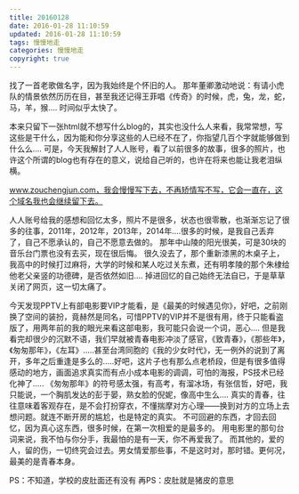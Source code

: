 ```yaml
---
title: 20160128
date: 2016-01-28 11:10:59
updated: 2016-01-28 11:10:59
tags: 慢慢地走
categories: 慢慢地走
copyright: true
---
```



找了一首老歌做名字，因为我始终是个怀旧的人。
那年董卿激动地说：有请小虎队的情景依然历历在目，甚至我还记得王菲唱《传奇》的时候，虎，兔，龙，蛇，马，羊，猴….
时间似乎太快了。
<!-- more -->

本来只留下一张html就不想写什么blog的，其实也没什么人来看，我常常想，写这些是干什么，因为能和你分享这些的人已经不在了，你指望几百个字就能够做到什么么….
可是，今天我解封了人人账号，看了以前很多的故事，很多的照片，也许这个所谓的blog也有存在的意义，说给自己听的，也许在将来也能让我老泪纵横。

www.zouchengjun.com，我会慢慢写下去，不再矫情写不写，它会一直在，这个域名我也会继续留下去。

人人账号给我的感想和回忆太多，照片不是很多，状态也很零散，也渐渐忘记了很多的往事，2011年，2012年，2013年，2014年….很多的时候，是我自己丢弃了，自己不愿承认的，自己不愿意去做的。
那年中山陵的阳光很美，可是30块的音乐台门票也没有去买，现在很后悔。
很久没去了，那个重新漆黑的木桌子上，我高中的时候打过麻将，大学的时候和某人吃过关东煮，还有明孝陵的那个朱棣给他老父亲竖的功德碑，是否依然如旧….
掉进回忆的自己始终无法自已，于是草草关闭了网页，这一切太痛了。

今天发现PPTV上有部电影要VIP才能看，是《最美的时候遇见你》，好吧，之前刚换了空间的装扮，竟赫然是同名，可惜PPTV的VIP并不是很有用，终于只能看盗版了，用两年前的我的眼光来看这部电影，我可能只会说一个词，恶心….
但是我看完却很少的沉默不语，我们早就被青春电影冲淡了感官，《致青春》，《那些年》，《匆匆那年》，《左耳》…..甚至台湾同胞的《我的少女时代》，无一例外的说到了离开，多年之后重逢是多么的…..好吧，这片子也有那么点老桥段，但是有很多值得感动的地方，画面追求真实而有点小成本电影的调调，可怕的海报，PS技术已经化神了…..
《匆匆那年》的符号感太强，有高考，有溜冰场，有张信哲，好吧，我只能说，一个胸肌发达的彭于晏，熟女脸的倪妮，像高中生么….
真实的青春，往往意味着客观存在，是不会打扮穿衣，不懂揣摩对方心理——换到对方的立场上去想问题。就连不断开房的尴尬，也是特定的真实。
不可回避的东西，才回去回忆，因为真心这东西，很多时候，在第一次相爱的是最多的。
用电影里的那句台词来说，我不怕与你分手，我最怕的是有一天，你不再爱我了。
而其他的，爱的人，留的伤，一切终究会过去。男女情爱那些事，不是这时对，那时错。更何况，最美的是青春本身。

PS：不知道，学校的皮肚面还有没有
再PS：皮肚就是猪皮的意思
